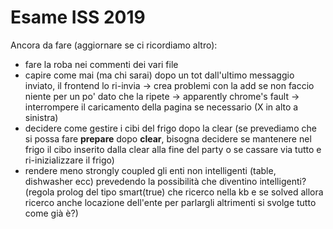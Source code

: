 # Esame ISS 2019
Ancora da fare (aggiornare se ci ricordiamo altro):
- fare la roba nei commenti dei vari file
- capire come mai (ma chi sarai) dopo un tot dall'ultimo messaggio inviato, il frontend lo ri-invia -> crea problemi con la add se non faccio niente per un po' dato che la ripete -> apparently chrome's fault -> interrompere il caricamento della pagina se necessario (X in alto a sinistra)
- decidere come gestire i cibi del frigo dopo la clear (se prevediamo che si possa fare <b>prepare</b> dopo <b>clear</b>, bisogna decidere se mantenere nel frigo il cibo inserito dalla clear alla fine del party o se cassare via tutto e ri-inizializzare il frigo)
- rendere meno strongly coupled gli enti non intelligenti (table, dishwasher ecc) prevedendo la possibilità che diventino intelligenti? (regola prolog del tipo smart(true) che ricerco nella kb e se solved allora ricerco anche locazione dell'ente per parlargli altrimenti si svolge tutto come già è?)
